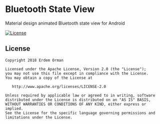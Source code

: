 # Bluetooth State View
Material design animated Bluetooth state view for Android

[![License](https://img.shields.io/badge/license-Apache%202.0-green.svg)](https://github.com/eo/battery-meter-view/blob/master/LICENSE)

License
-------

    Copyright 2018 Erdem Orman

    Licensed under the Apache License, Version 2.0 (the "License");
    you may not use this file except in compliance with the License.
    You may obtain a copy of the License at

       http://www.apache.org/licenses/LICENSE-2.0

    Unless required by applicable law or agreed to in writing, software
    distributed under the License is distributed on an "AS IS" BASIS,
    WITHOUT WARRANTIES OR CONDITIONS OF ANY KIND, either express or implied.
    See the License for the specific language governing permissions and
    limitations under the License.
